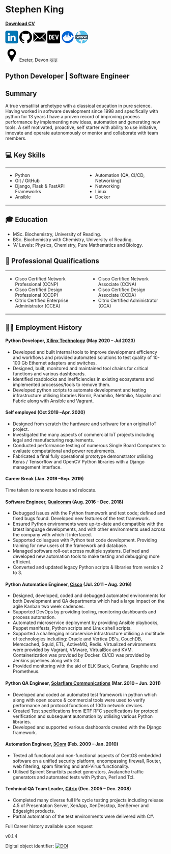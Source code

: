 # Stephen King
**<a id="raw-url" href="https://raw.githubusercontent.com/stephen-ra-king/cv/main/Stephen_King_CV.pdf">Download CV</a>**

[![](assets/linkedin.png)](https://www.linkedin.com/in/sr-king)
[![](assets/github.png)](https://github.com/Stephen-RA-King)
[![](assets/email.png)](mailto:sking.github@gmail.com) 
[![](assets/dev.png)](https://dev.to/stephenraking) 
[![](assets/docker.png)](https://hub.docker.com/search?q=sraking) 
[![](assets/www.png)](https://stephen-ra-king.github.io/justpython/)

[![](assets/pin.png)](https://www.google.com/maps/place/Exeter/@50.7244282,-3.5135475) Exeter, Devon 🇬🇧

## Python Developer | Software Engineer

## Summary
A true versatilist archetype with a classical education in pure science. 
Having worked in software development since 1998 and specifically with python for 13 years I have a proven record of improving process performance by implementing new ideas, automation and generating new tools.
A self motivated, proactive, self starter with ability to use initiative, innovate and operate autonomously or mentor and collaborate with team members.

## 💻 Key Skills

<table>
  <tr>
    <td border="0">
      <ul>
        <li>Python</li>
        <li>Git / GitHub</li>
        <li>Django, Flask & FastAPI Frameworks</li>
        <li>Ansible</li>
      </ul>
    </td>
    <td border="0">
      <ul>
        <li>Automation (QA, CI/CD, Networking)</li>
        <li>Networking</li>
        <li>Linux</li>
        <li>Docker</li>
      </ul>
    </td>
  </tr>
</table>

## 🎓 Education
- MSc. Biochemistry, University of Reading.
- BSc. Biochemistry with Chemistry, University of Reading.
- 'A' Levels: Physics, Chemistry, Pure Mathematics and Biology. 

## 📜 Professional Qualifications

<table>
  <tr>
    <td border="0">
      <ul>        
        <li>Cisco Certified Network Professional (CCNP)</li>
        <li>Cisco Certified Design Professional (CCDP)</li>
        <li>Citrix Certified Enterprise Administrator (CCEA)</li>
      </ul>
    </td>
    <td border="0">
      <ul>
        <li>Cisco Certified Network Associate (CCNA)</li>
        <li>Cisco Certified Design Associate (CCDA)</li>
        <li>Citrix Certified Administrator (CCA)</li>
      </ul>
    </td>
  </tr>
</table>

## 👨‍💻 Employment History
#### Python Developer, [Xilinx Technology](https://www.xilinx.com/products/silicon-devices/fpga.html) (May 2020 – Jul 2023)

- Developed and built internal tools to improve development efficiency and workflows and provided automated solutions to test quality of 10-100 Gb Ethernet adapters and switches.
- Designed, built, monitored and maintained tool chains for critical functions and various dashboards.
- Identified roadblocks and inefficiencies in existing ecosystems and implemented processes/tools to remove them.
- Developed python scripts to automate development and testing infrastructure utilising libraries Nornir, Paramiko, Netmiko, Napalm and Fabric along with Ansible and Vagrant.

#### Self employed (Oct 2019 –Apr. 2020)
- Designed from scratch the hardware and software for an original IoT project.
- Investigated the many aspects of commercial IoT projects including legal and manufacturing requirements.
- Conducted performance testing of numerous Single Board Computers to evaluate computational and power requirements.
- Fabricated a final fully operational prototype demonstrator utilising Keras / Tensorflow and OpenCV Python libraries with a Django management interface.

#### Career Break (Jan. 2019 –Sep. 2019)
Time taken to renovate house and relocate. 

#### Software Engineer, [Qualcomm](https://www.qualcomm.com/) (Aug. 2016 – Dec. 2018)
- Debugged issues with the Python framework and test code; defined and fixed bugs found. Developed new features of the test framework. 
- Ensured Python environments were up-to-date and compatible with the latest language developments, and with other environments used across the company with which it interfaced.
- Supported colleagues with Python test code development.  Providing training for new users of the framework and database.
- Managed software roll-out across multiple systems.  Defined and developed new automation tools to make testing and debugging more efficient. 
- Converted and updated legacy Python scripts & libraries from version 2 to 3.

#### Python Automation Engineer, [Cisco](https://www.cisco.com/site/uk/en/index.html) (Jul. 2011 – Aug. 2016)
- Designed, developed, coded and debugged automated environments for both Development and QA departments which had a large impact on the agile Kanban two week cadences.
- Supported DevOps by providing tooling, monitoring dashboards and process automation.
- Automated microservice deployment by providing Ansible playbooks, Puppet manifests, Python scripts and Linux shell scripts.
- Supported a challenging microservice infrastructure utilising a multitude of technologies including: Oracle and Vertica DB's, CouchDB, Memcached, Squid, ETL, ActiveMQ, Redis.   Virtualized environments were provided by Vagrant, VMware, VirtualBox and KVM.  Containerization was provided by Docker.  CI/CD was provided by Jenkins pipelines along with Git. 
- Provided monitoring with the aid of ELK Stack, Grafana, Graphite and Prometheus.

#### Python QA Engineer, [Solarflare Communications](https://en.wikipedia.org/w/index.php?title=Solarflare&redirect=no) (Mar. 2010 – Jun. 2011)
- Developed and coded an automated test framework in python which along with open source & commercial tools were used to verify performance and protocol functions of 10Gb network devices.
- Created Test specifications from IETF RFC specifications for protocol verification and subsequent automation by utilising various Python libraries.
- Developed and supported various dashboards created with the Django framework.

#### Automation Engineer, [3Com](https://en.wikipedia.org/wiki/3Com) (Feb. 2009 – Jan. 2010)
- Tested all functional and non-functional aspects of CentOS embedded software on a unified security platform, encompassing firewall, Router, web filtering, spam filtering and anti-Virus functionality.
- Utilised Spirent Smartbits packet generators, Avalanche traffic generators and automated tests with Python, Perl and Tcl.

#### Technical QA Team Leader, [Citrix](https://www.citrix.com/) (Dec. 2005 – Dec. 2008)
- Completed many diverse full life cycle testing projects including release 4.5 of Presentation Server, XenApp, XenDesktop, XenServer and Edgesight products.
- Partial automation of the test environments were delivered with C#. 



Full Career history available upon request

v0.1.4



Digital object identifier: [![DOI](https://zenodo.org/badge/DOI/10.5281/zenodo.8118217.svg)](https://doi.org/10.5281/zenodo.8118217)


